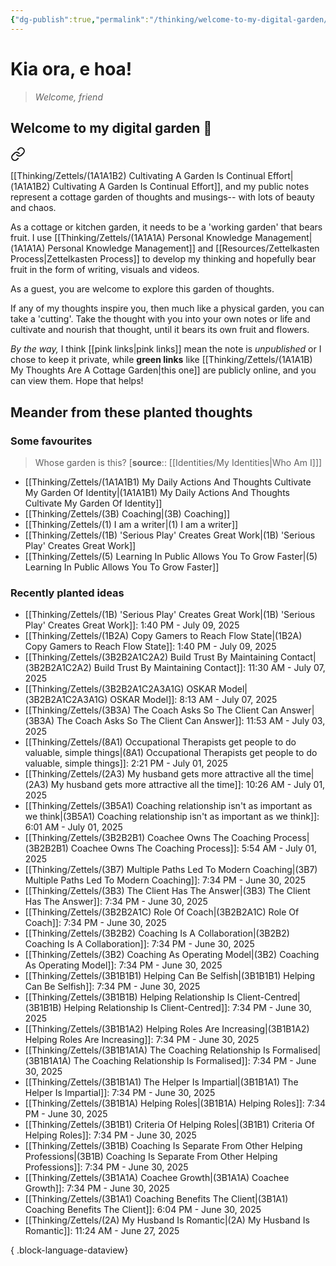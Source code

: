 ```yaml
---
{"dg-publish":true,"permalink":"/thinking/welcome-to-my-digital-garden/","tags":["gardenEntry"],"noteIcon":"","created":"2025-05-30T14:25","updated":"2025-06-17T14:09"}
---
```



# Kia ora, e hoa! 
> _Welcome, friend_

## Welcome to my digital garden 🌱

<div class="transclusion internal-embed is-loaded"><a class="markdown-embed-link" href="/thinking/zettels/1-a1-a1-b-my-thoughts-are-a-cottage-garden/" aria-label="Open link"><svg xmlns="http://www.w3.org/2000/svg" width="24" height="24" viewBox="0 0 24 24" fill="none" stroke="currentColor" stroke-width="2" stroke-linecap="round" stroke-linejoin="round" class="svg-icon lucide-link"><path d="M10 13a5 5 0 0 0 7.54.54l3-3a5 5 0 0 0-7.07-7.07l-1.72 1.71"></path><path d="M14 11a5 5 0 0 0-7.54-.54l-3 3a5 5 0 0 0 7.07 7.07l1.71-1.71"></path></svg></a><div class="markdown-embed">





[[Thinking/Zettels/(1A1A1B2) Cultivating A Garden Is Continual Effort\|(1A1A1B2) Cultivating A Garden Is Continual Effort]], and my public notes represent a cottage garden of thoughts and musings-- with lots of beauty and chaos. 

As a cottage or kitchen garden, it needs to be a 'working garden' that bears fruit. I use [[Thinking/Zettels/(1A1A1A) Personal Knowledge Management\|(1A1A1A) Personal Knowledge Management]] and [[Resources/Zettelkasten Process\|Zettelkasten Process]] to develop my thinking and hopefully bear fruit in the form of writing, visuals and videos. 

</div></div>


As a guest, you are welcome to explore this garden of thoughts. 

If any of my thoughts inspire you, then much like a physical garden, you can take a 'cutting'. Take the thought with you into your own notes or life and cultivate and nourish that thought, until it bears its own fruit and flowers. 

_By the way,_ I think [[pink links\|pink links]] mean the note is _unpublished_ or I chose to keep it private, while **green links** like [[Thinking/Zettels/(1A1A1B) My Thoughts Are A Cottage Garden\|this one]] are publicly online, and you can view them. Hope that helps!

## Meander  from these planted thoughts

### Some favourites 

> Whose garden is this? [**source**:: [[Identities/My Identities\|Who Am I]]] 

- [[Thinking/Zettels/(1A1A1B1) My Daily Actions And Thoughts Cultivate My Garden Of Identity\|(1A1A1B1) My Daily Actions And Thoughts Cultivate My Garden Of Identity]]
- [[Thinking/Zettels/(3B) Coaching\|(3B) Coaching]]
- [[Thinking/Zettels/(1) I am a writer\|(1) I am a writer]]
- [[Thinking/Zettels/(1B) 'Serious Play' Creates Great Work\|(1B) 'Serious Play' Creates Great Work]]
- [[Thinking/Zettels/(5) Learning In Public Allows You To Grow Faster\|(5) Learning In Public Allows You To Grow Faster]]

### Recently planted ideas 

- [[Thinking/Zettels/(1B) 'Serious Play' Creates Great Work\|(1B) 'Serious Play' Creates Great Work]]: 1:40 PM - July 09, 2025
- [[Thinking/Zettels/(1B2A) Copy Gamers to Reach Flow State\|(1B2A) Copy Gamers to Reach Flow State]]: 1:40 PM - July 09, 2025
- [[Thinking/Zettels/(3B2B2A1C2A2) Build Trust By Maintaining Contact\|(3B2B2A1C2A2) Build Trust By Maintaining Contact]]: 11:30 AM - July 07, 2025
- [[Thinking/Zettels/(3B2B2A1C2A3A1G) OSKAR Model\|(3B2B2A1C2A3A1G) OSKAR Model]]: 8:13 AM - July 07, 2025
- [[Thinking/Zettels/(3B3A) The Coach Asks So The Client Can Answer\|(3B3A) The Coach Asks So The Client Can Answer]]: 11:53 AM - July 03, 2025
- [[Thinking/Zettels/(8A1) Occupational Therapists get people to do valuable, simple things\|(8A1) Occupational Therapists get people to do valuable, simple things]]: 2:21 PM - July 01, 2025
- [[Thinking/Zettels/(2A3) My husband gets more attractive all the time\|(2A3) My husband gets more attractive all the time]]: 10:26 AM - July 01, 2025
- [[Thinking/Zettels/(3B5A1) Coaching relationship isn't as important as we think\|(3B5A1) Coaching relationship isn't as important as we think]]: 6:01 AM - July 01, 2025
- [[Thinking/Zettels/(3B2B2B1) Coachee Owns The Coaching Process\|(3B2B2B1) Coachee Owns The Coaching Process]]: 5:54 AM - July 01, 2025
- [[Thinking/Zettels/(3B7) Multiple Paths Led To Modern Coaching\|(3B7) Multiple Paths Led To Modern Coaching]]: 7:34 PM - June 30, 2025
- [[Thinking/Zettels/(3B3) The Client Has The Answer\|(3B3) The Client Has The Answer]]: 7:34 PM - June 30, 2025
- [[Thinking/Zettels/(3B2B2A1C) Role Of Coach\|(3B2B2A1C) Role Of Coach]]: 7:34 PM - June 30, 2025
- [[Thinking/Zettels/(3B2B2) Coaching Is A Collaboration\|(3B2B2) Coaching Is A Collaboration]]: 7:34 PM - June 30, 2025
- [[Thinking/Zettels/(3B2) Coaching As Operating Model\|(3B2) Coaching As Operating Model]]: 7:34 PM - June 30, 2025
- [[Thinking/Zettels/(3B1B1B1) Helping Can Be Selfish\|(3B1B1B1) Helping Can Be Selfish]]: 7:34 PM - June 30, 2025
- [[Thinking/Zettels/(3B1B1B) Helping Relationship Is Client-Centred\|(3B1B1B) Helping Relationship Is Client-Centred]]: 7:34 PM - June 30, 2025
- [[Thinking/Zettels/(3B1B1A2) Helping Roles Are Increasing\|(3B1B1A2) Helping Roles Are Increasing]]: 7:34 PM - June 30, 2025
- [[Thinking/Zettels/(3B1B1A1A) The Coaching Relationship Is Formalised\|(3B1B1A1A) The Coaching Relationship Is Formalised]]: 7:34 PM - June 30, 2025
- [[Thinking/Zettels/(3B1B1A1) The Helper Is Impartial\|(3B1B1A1) The Helper Is Impartial]]: 7:34 PM - June 30, 2025
- [[Thinking/Zettels/(3B1B1A) Helping Roles\|(3B1B1A) Helping Roles]]: 7:34 PM - June 30, 2025
- [[Thinking/Zettels/(3B1B1) Criteria Of Helping Roles\|(3B1B1) Criteria Of Helping Roles]]: 7:34 PM - June 30, 2025
- [[Thinking/Zettels/(3B1B) Coaching Is Separate From Other Helping Professions\|(3B1B) Coaching Is Separate From Other Helping Professions]]: 7:34 PM - June 30, 2025
- [[Thinking/Zettels/(3B1A1A) Coachee Growth\|(3B1A1A) Coachee Growth]]: 7:34 PM - June 30, 2025
- [[Thinking/Zettels/(3B1A1) Coaching Benefits The Client\|(3B1A1) Coaching Benefits The Client]]: 6:04 PM - June 30, 2025
- [[Thinking/Zettels/(2A) My Husband Is Romantic\|(2A) My Husband Is Romantic]]: 11:24 AM - June 27, 2025

{ .block-language-dataview}